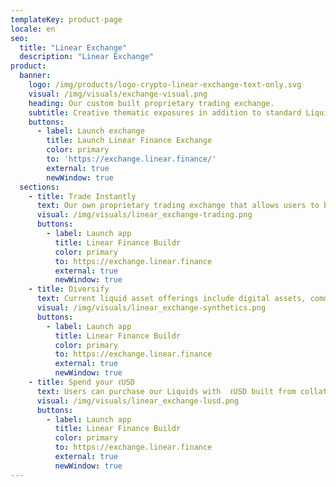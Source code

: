 ```yaml
---
templateKey: product-page
locale: en
seo:
  title: "Linear Exchange"
  description: "Linear Exchange"
product:
  banner:
    logo: /img/products/logo-crypto-linear-exchange-text-only.svg
    visual: /img/visuals/exchange-visual.png
    heading: Our custom built proprietary trading exchange.
    subtitle: Creative thematic exposures in addition to standard Liquids such as digital assets, commodities, and indices.
    buttons:
      - label: Launch exchange
        title: Launch Linear Finance Exchange
        color: primary
        to: 'https://exchange.linear.finance/'
        external: true
        newWindow: true
  sections:
    - title: Trade Instantly
      text: Our own proprietary trading exchange that allows users to buy liquid assets (Liquids) with unlimited liquidity and no slippage.
      visual: /img/visuals/linear_exchange-trading.png
      buttons:
        - label: Launch app
          title: Linear Finance Buildr
          color: primary
          to: https://exchange.linear.finance
          external: true
          newWindow: true
    - title: Diversify
      text: Current liquid asset offerings include digital assets, commodities, and our own curated thematic Digital Traded Indexes.
      visual: /img/visuals/linear_exchange-synthetics.png
      buttons:
        - label: Launch app
          title: Linear Finance Buildr
          color: primary
          to: https://exchange.linear.finance
          external: true
          newWindow: true
    - title: Spend your ℓUSD
      text: Users can purchase our Liquids with  ℓUSD built from collateralized LINA or purchased on other exchanges.
      visual: /img/visuals/linear_exchange-lusd.png
      buttons:
        - label: Launch app
          title: Linear Finance Buildr
          color: primary
          to: https://exchange.linear.finance
          external: true
          newWindow: true
---
```

